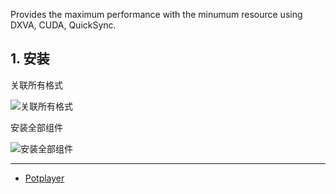 Provides the maximum performance with the minumum resource using DXVA, CUDA, QuickSync.

## 1. 安装

关联所有格式

![关联所有格式](C:\Users\sec\share\github\notes\images\Potplayer\关联所有格式.png)

安装全部组件

![安装全部组件](C:\Users\sec\share\github\notes\images\Potplayer\安装全部组件.png)

---

- [Potplayer](https://potplayer.tv/)